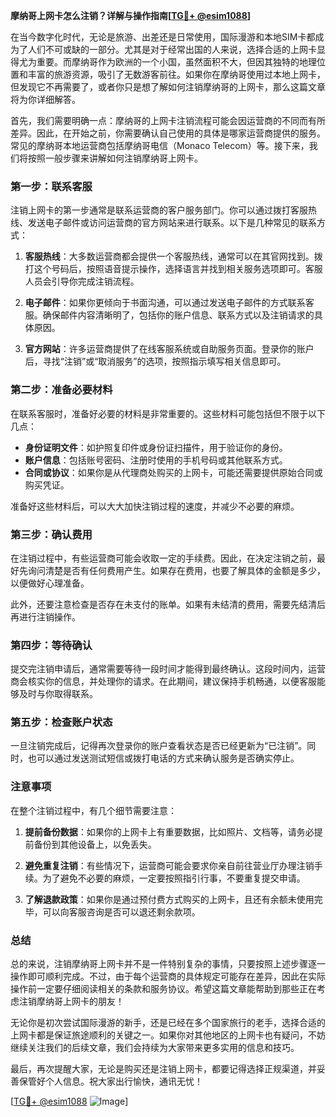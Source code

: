 **摩纳哥上网卡怎么注销？详解与操作指南[[TG💪+ @esim1088](https://t.me/s/esim1088)]**

在当今数字化时代，无论是旅游、出差还是日常使用，国际漫游和本地SIM卡都成为了人们不可或缺的一部分。尤其是对于经常出国的人来说，选择合适的上网卡显得尤为重要。而摩纳哥作为欧洲的一个小国，虽然面积不大，但因其独特的地理位置和丰富的旅游资源，吸引了无数游客前往。如果你在摩纳哥使用过本地上网卡，但发现它不再需要了，或者你只是想了解如何注销摩纳哥的上网卡，那么这篇文章将为你详细解答。

首先，我们需要明确一点：摩纳哥的上网卡注销流程可能会因运营商的不同而有所差异。因此，在开始之前，你需要确认自己使用的具体是哪家运营商提供的服务。常见的摩纳哥本地运营商包括摩纳哥电信（Monaco Telecom）等。接下来，我们将按照一般步骤来讲解如何注销摩纳哥上网卡。

### 第一步：联系客服

注销上网卡的第一步通常是联系运营商的客户服务部门。你可以通过拨打客服热线、发送电子邮件或访问运营商的官方网站来进行联系。以下是几种常见的联系方式：

1. **客服热线**：大多数运营商都会提供一个客服热线，通常可以在其官网找到。拨打这个号码后，按照语音提示操作，选择语言并找到相关服务选项即可。客服人员会引导你完成注销流程。
   
2. **电子邮件**：如果你更倾向于书面沟通，可以通过发送电子邮件的方式联系客服。确保邮件内容清晰明了，包括你的账户信息、联系方式以及注销请求的具体原因。

3. **官方网站**：许多运营商提供了在线客服系统或自助服务页面。登录你的账户后，寻找“注销”或“取消服务”的选项，按照指示填写相关信息即可。

### 第二步：准备必要材料

在联系客服时，准备好必要的材料是非常重要的。这些材料可能包括但不限于以下几点：

- **身份证明文件**：如护照复印件或身份证扫描件，用于验证你的身份。
- **账户信息**：包括账号密码、注册时使用的手机号码或其他联系方式。
- **合同或协议**：如果你是从代理商处购买的上网卡，可能还需要提供原始合同或购买凭证。

准备好这些材料后，可以大大加快注销过程的速度，并减少不必要的麻烦。

### 第三步：确认费用

在注销过程中，有些运营商可能会收取一定的手续费。因此，在决定注销之前，最好先询问清楚是否有任何费用产生。如果存在费用，也要了解具体的金额是多少，以便做好心理准备。

此外，还要注意检查是否存在未支付的账单。如果有未结清的费用，需要先结清后再进行注销操作。

### 第四步：等待确认

提交完注销申请后，通常需要等待一段时间才能得到最终确认。这段时间内，运营商会核实你的信息，并处理你的请求。在此期间，建议保持手机畅通，以便客服能够及时与你取得联系。

### 第五步：检查账户状态

一旦注销完成后，记得再次登录你的账户查看状态是否已经更新为“已注销”。同时，也可以通过发送测试短信或拨打电话的方式来确认服务是否确实停止。

### 注意事项

在整个注销过程中，有几个细节需要注意：

1. **提前备份数据**：如果你的上网卡上有重要数据，比如照片、文档等，请务必提前备份到其他设备上，以免丢失。
   
2. **避免重复注销**：有些情况下，运营商可能会要求你亲自前往营业厅办理注销手续。为了避免不必要的麻烦，一定要按照指引行事，不要重复提交申请。

3. **了解退款政策**：如果你是通过预付费方式购买的上网卡，且还有余额未使用完毕，可以向客服咨询是否可以退还剩余款项。

### 总结

总的来说，注销摩纳哥上网卡并不是一件特别复杂的事情，只要按照上述步骤逐一操作即可顺利完成。不过，由于每个运营商的具体规定可能存在差异，因此在实际操作前一定要仔细阅读相关的条款和服务协议。希望这篇文章能帮助到那些正在考虑注销摩纳哥上网卡的朋友！

无论你是初次尝试国际漫游的新手，还是已经在多个国家旅行的老手，选择合适的上网卡都是保证旅途顺利的关键之一。如果你对其他地区的上网卡也有疑问，不妨继续关注我们的后续文章，我们会持续为大家带来更多实用的信息和技巧。

最后，再次提醒大家，无论是购买还是注销上网卡，都要记得选择正规渠道，并妥善保管好个人信息。祝大家出行愉快，通讯无忧！

[[TG💪+ @esim1088](https://t.me/s/esim1088) ![Image](https://i.postimg.cc/4NQfJmqS/Snipaste-2025-05-13-00-14-12.png)]